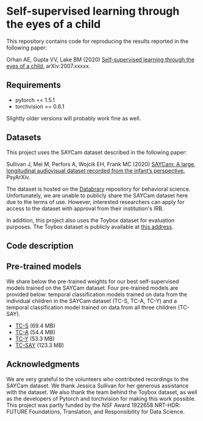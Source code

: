 # Self-supervised learning through the eyes of a child

This repository contains code for reproducing the results reported in the following paper:

Orhan AE, Gupta VV, Lake BM (2020) [Self-supervised learning through the eyes of a child.](https://arxiv.org/abs/2007.xxxxx) arXiv:2007.xxxxx.

## Requirements

* pytorch == 1.5.1
* torchvision == 0.6.1

Slightly older versions will probably work fine as well.

## Datasets

This project uses the SAYCam dataset described in the following paper: 

Sullivan J, Mei M, Perfors A, Wojcik EH, Frank MC (2020) [SAYCam: A large, longitudinal audiovisual dataset recorded from the infant’s perspective.](https://psyarxiv.com/fy8zx/) PsyArXiv.

The dataset is hosted on the [Databrary](https://nyu.databrary.org/) repository for behavioral science. Unfortunately, we are unable to publicly share the SAYCam dataset here due to the terms of use. However, interested researchers can apply for access to the dataset with approval from their institution's IRB. 

In addition, this project also uses the Toybox dataset for evaluation purposes. The Toybox dataset is publicly available at [this address](https://aivaslab.github.io/toybox/).

## Code description

## Pre-trained models

We share below the pre-trained weights for our best self-supervised models trained on the SAYCam dataset. Four pre-trained models are provided below: temporal classification models trained on data from the individual children in the SAYCam dataset (TC-S, TC-A, TC-Y) and a temporal classification model trained on data from all three children (TC-SAY).

* [TC-S](https://drive.google.com/file/d/1DVJjpaGhoBPNmlO7jXpwEX3lSCk2ZUCa/view?usp=sharing) (69.4 MB)
* [TC-A](https://drive.google.com/file/d/1uQvJBbuy6P0uCW0HYs1wNgawRU8sGLhC/view?usp=sharing) (54.4 MB)
* [TC-Y](https://drive.google.com/file/d/1TTndiiiqSiCMdZjwYZPKQySZot4ipCrG/view?usp=sharing) (53.3 MB)
* [TC-SAY](https://drive.google.com/file/d/1zeidpBaXqqWCeeYj-fMI7V7x9EiAGH6Q/view?usp=sharing) (123.3 MB)

## Acknowledgments

We are very grateful to the volunteers who contributed recordings to the SAYCam dataset. We thank Jessica Sullivan for her generous assistance with the dataset. We also thank the team behind the Toybox dataset, as well as the developers of Pytorch and torchvision for making this work possible. This project was partly funded by the NSF Award 1922658 NRT-HDR: FUTURE Foundations, Translation, and Responsibility for Data Science.
